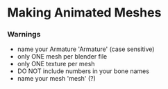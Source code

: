 # Making Animated Meshes

### Warnings
- name your Armature 'Armature' (case sensitive)
- only ONE mesh per blender file
- only ONE texture per mesh
- DO NOT include numbers in your bone names
- name your mesh 'mesh' (?)